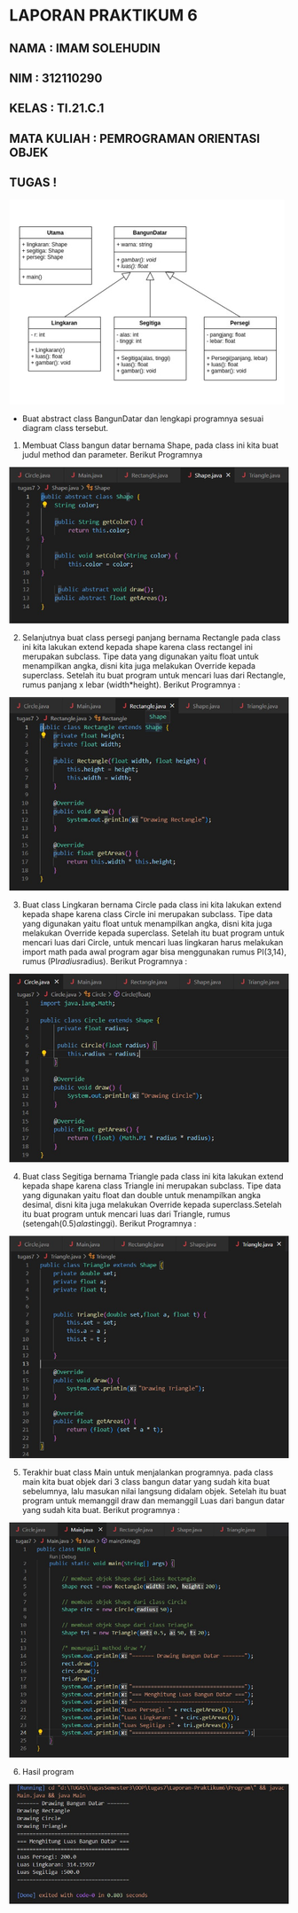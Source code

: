 # LAPORAN PRAKTIKUM 6

## NAMA : IMAM SOLEHUDIN
## NIM : 312110290
## KELAS : TI.21.C.1
## MATA KULIAH : PEMROGRAMAN ORIENTASI OBJEK

## TUGAS !

![Gambar](Screenshot/Soal.jpg)

- Buat abstract class BangunDatar dan lengkapi programnya sesuai diagram class tersebut.

1. Membuat Class bangun datar bernama Shape, pada class ini kita buat judul method dan parameter. Berikut Programnya    

![Gambar](Screenshot/Shape.jpg)

2. Selanjutnya buat class persegi panjang bernama Rectangle pada class ini kita lakukan extend kepada shape karena class rectangel ini merupakan subclass. Tipe data yang digunakan yaitu float untuk menampilkan angka, disni kita juga melakukan Override kepada superclass. Setelah itu buat program untuk mencari luas dari Rectangle, rumus panjang x lebar (width*height). Berikut Programnya :

![Gambar](Screenshot/Rectangle.jpg)

3. Buat class Lingkaran bernama Circle pada class ini kita lakukan extend kepada shape karena class Circle ini merupakan subclass. Tipe data yang digunakan yaitu float untuk menampilkan angka, disni kita juga melakukan Override kepada superclass. Setelah itu buat program untuk mencari luas dari Circle, untuk mencari luas lingkaran harus melakukan import math pada awal program agar bisa menggunakan rumus PI(3,14), rumus (PI*radius*radius). Berikut Programnya :

![Gambar](Screenshot/Circle.jpg)

4. Buat class Segitiga bernama Triangle pada class ini kita lakukan extend kepada shape karena class Triangle ini merupakan subclass. Tipe data yang digunakan yaitu float dan double untuk menampilkan angka desimal, disni kita juga melakukan Override kepada superclass.Setelah itu buat program untuk mencari luas dari Triangle, rumus (setengah(0.5)*alas*tinggi). Berikut Programnya :

![Gambar](Screenshot/Triangle.jpg)

5. Terakhir buat class Main untuk menjalankan programnya. pada class main kita buat objek dari 3 class bangun datar yang sudah kita buat sebelumnya, lalu masukan nilai langsung didalam objek. Setelah itu buat program untuk memanggil draw dan memanggil Luas dari bangun datar yang sudah kita buat. Berikut programnya :

![Gambar](Screenshot/Main.jpg)

6. Hasil program

![Gambar](Screenshot/HasilProgram.jpg)
